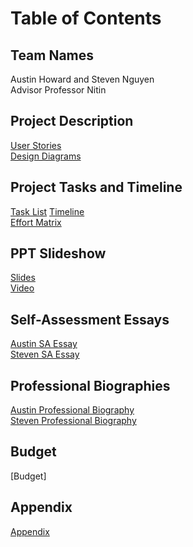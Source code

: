 # Table of Contents  
    
## Team Names    
Austin Howard and Steven Nguyen    
Advisor Professor Nitin   
   
## Project Description    
[User Stories](https://github.com/Howarat/Senior-Design-Project/blob/main/User_Stories.md)    
[Design Diagrams](https://github.com/Howarat/Senior-Design-Project/blob/main/Design%20Diagrams/DesignDiagram.pdf)    

## Project Tasks and Timeline    
[Task List](https://github.com/Howarat/Senior-Design-Project/blob/main/Tasklist.md)
[Timeline](https://github.com/Howarat/Senior-Design-Project/blob/main/Timeline.pdf)    
[Effort Matrix](https://github.com/Howarat/Senior-Design-Project/blob/main/EffortMatrix.pdf)    

## PPT Slideshow    
[Slides](https://docs.google.com/presentation/d/1wwn7idlGqVy3K3MOnffOkdKw0-vaAygg8YtdbmtXDr8/edit?usp=sharing)    
[Video](https://vimeo.com/639782554)    

## Self-Assessment Essays    
[Austin SA Essay](https://github.com/Howarat/Senior-Design-Project/blob/main/Capstone-Assessment-Austin.md)    
[Steven SA Essay](https://github.com/Howarat/Senior-Design-Project/blob/main/Capstone-Assessment-Steven.md)    

## Professional Biographies    
[Austin Professional Biography](https://github.com/Howarat/Senior-Design-Project/blob/main/Professional-Biography-Austin_Howard-Clark.md)    
[Steven Professional Biography](https://github.com/Howarat/Senior-Design-Project/blob/main/Professional-Biography-Steven-Nguyen.md)    

## Budget
[Budget]    

## Appendix    
[Appendix](https://github.com/Howarat/Senior-Design-Project/blob/main/Appendix.md)
